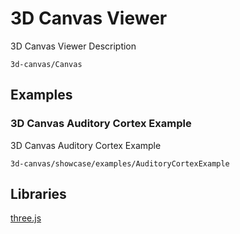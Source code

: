 # 3D Canvas Viewer

3D Canvas Viewer Description

```element
3d-canvas/Canvas
```

## Examples

### 3D Canvas Auditory Cortex Example

3D Canvas Auditory Cortex Example

```
3d-canvas/showcase/examples/AuditoryCortexExample
```

## Libraries

[three.js](https://www.npmjs.com/package/three)
